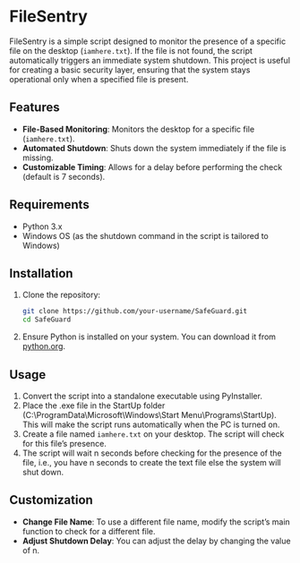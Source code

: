 # FileSentry

FileSentry is a simple script designed to monitor the presence of a specific file on the desktop (`iamhere.txt`). If the file is not found, the script automatically triggers an immediate system shutdown. This project is useful for creating a basic security layer, ensuring that the system stays operational only when a specified file is present.

## Features

- **File-Based Monitoring**: Monitors the desktop for a specific file (`iamhere.txt`).
- **Automated Shutdown**: Shuts down the system immediately if the file is missing.
- **Customizable Timing**: Allows for a delay before performing the check (default is 7 seconds).

## Requirements

- Python 3.x
- Windows OS (as the shutdown command in the script is tailored to Windows)

## Installation

1. Clone the repository:
    ```bash
    git clone https://github.com/your-username/SafeGuard.git
    cd SafeGuard
    ```

2. Ensure Python is installed on your system. You can download it from [python.org](https://www.python.org/).

## Usage

1. Convert the script into a standalone executable using PyInstaller.
1. Place the .exe file in the StartUp folder (C:\ProgramData\Microsoft\Windows\Start Menu\Programs\StartUp). This will make the script runs automatically when the PC is turned on.
2. Create a file named `iamhere.txt` on your desktop. The script will check for this file’s presence.
3. The script will wait n seconds before checking for the presence of the file, i.e., you have n seconds to create the text file else the system will shut down.

## Customization

- **Change File Name**: To use a different file name, modify the script’s main function to check for a different file.
- **Adjust Shutdown Delay**: You can adjust the delay by changing the value of n. 

